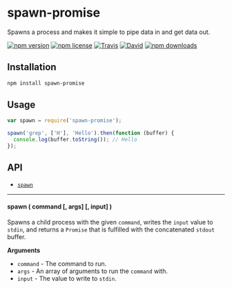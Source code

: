 # spawn-promise

Spawns a process and makes it simple to pipe data in and get data out.

[![npm version](https://img.shields.io/npm/v/spawn-promise.svg)](https://www.npmjs.com/package/spawn-promise)
[![npm license](https://img.shields.io/npm/l/spawn-promise.svg)](https://www.npmjs.com/package/spawn-promise)
[![Travis](https://img.shields.io/travis/panosoft/spawn-promise.svg)](https://travis-ci.org/panosoft/spawn-promise)
[![David](https://img.shields.io/david/panosoft/spawn-promise.svg)](https://david-dm.org/panosoft/spawn-promise)
[![npm downloads](https://img.shields.io/npm/dm/spawn-promise.svg)](https://www.npmjs.com/package/spawn-promise)

## Installation

```sh
npm install spawn-promise
```

## Usage

```js
var spawn = require('spawn-promise');

spawn('grep', ['H'], 'Hello').then(function (buffer) {
  console.log(buffer.toString()); // Hello
});
```

## API

- [`spawn`](#spawn)

---

<a name="spawn"></a>
#### spawn ( command [, args] [, input] )

Spawns a child process with the given `command`, writes the `input` value to `stdin`, and returns a `Promise` that is fulfilled with the concatenated `stdout` buffer.

__Arguments__

- `command` - The command to run.
- `args` - An array of arguments to run the `command` with.
- `input` - The value to write to `stdin`.
